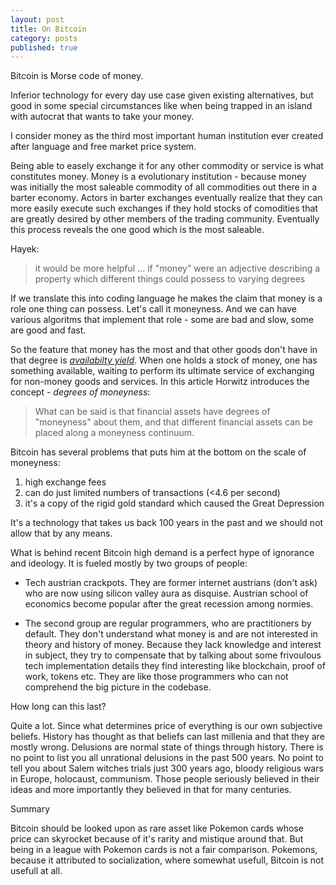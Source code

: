 ```yaml
---
layout: post
title: On Bitcoin
category: posts
published: true
---
```

Bitcoin is Morse code of money.

Inferior technology for every day use case given existing alternatives, but good in some special circumstances like when being trapped in an island with autocrat that wants to take your money.

I consider money as the third most important human institution ever created after language and free market price system.

Being able to easely exchange it for any other commodity or service is what constitutes money. Money is a evolutionary institution - because money was initially the most saleable commodity of all commodities out there in a barter economy. Actors in barter exchanges eventually realize that they can more easily execute such exchanges if they hold stocks of comodities that are greatly desired by other members of the trading community. Eventually this process reveals the one good which is the most saleable. 

Hayek:
> it would be more helpful ... if "money" were an adjective describing a property which different things could possess to varying degrees

If we translate this into coding language he makes the claim that money is a role one thing can possess. Let's call it moneyness.  And we can have various algoritms that implement that role - some are bad and slow, some are good and fast.

So the feature that money has the most and that other goods don't have in that degree is [_availabilty yield_](https://myslu.stlawu.edu/~shorwitz/Papers/Subjectivist%20Money%20JEEH%201990.pdf "availabilty yield"). When one holds a stock of money, one has something available, waiting to perform its ultimate service of exchanging for non-money goods and services. In this article Horwitz introduces the concept - _degrees of moneyness_: 
> What can be said is that financial assets have degrees of "moneyness" about them, and that different financial assets can be placed along a moneyness continuum.

Bitcoin has several problems that puts him at the bottom on the scale of moneyness: 
1. high exchange fees
2. can do just limited numbers of transactions (<4.6 per second) 
3. it's a copy of the rigid gold standard which caused the Great Depression

It's a technology that takes us back 100 years in the past and we should not allow that by any means.

What is behind recent Bitcoin high demand is a perfect hype of ignorance and ideology. It is fueled mostly by two groups of people:

- Tech austrian crackpots. They are former internet austrians (don't ask) who are now using silicon valley aura as disquise. Austrian school of economics become popular after the great recession among normies.

- The second group are regular programmers, who are practitioners by default. They don't understand what money is and are not interested in theory and history of money. Because they lack knowledge and interest in subject, they try to compensate that by talking about some frivoulous tech implementation details they find interesting like blockchain, proof of work, tokens etc. They are like those programmers who can not comprehend the big picture in the codebase. 

How long can this last? 

Quite a lot. Since what determines price of everything is our own subjective beliefs. History has thought as that beliefs can last millenia and that they are mostly wrong. Delusions are normal state of things through history. There is no point to list you all unrational delusions in the past 500 years. No point to tell you about Salem witches trials just 300 years ago, bloody religious wars in Europe, holocaust, communism. Those people seriously believed in their ideas and more importantly they believed in that for many centuries.

Summary

Bitcoin should be looked upon as rare asset like Pokemon cards whose price can skyrocket because of it's rarity and mistique around that. But being in a league with Pokemon cards is not a fair comparison. Pokemons, because it attributed to socialization, where somewhat usefull, Bitcoin is not usefull at all.

